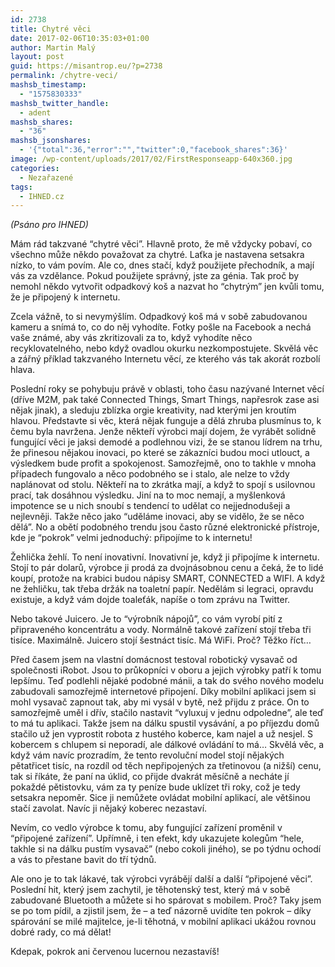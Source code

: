 ```yaml
---
id: 2738
title: Chytré věci
date: 2017-02-06T10:35:03+01:00
author: Martin Malý
layout: post
guid: https://misantrop.eu/?p=2738
permalink: /chytre-veci/
mashsb_timestamp:
  - "1575830333"
mashsb_twitter_handle:
  - adent
mashsb_shares:
  - "36"
mashsb_jsonshares:
  - '{"total":36,"error":"","twitter":0,"facebook_shares":36}'
image: /wp-content/uploads/2017/02/FirstResponseapp-640x360.jpg
categories:
  - Nezařazené
tags:
  - IHNED.cz
---
```

_<span style="font-weight: 400;">(Psáno pro IHNED)</span>_

<span style="font-weight: 400;">Mám rád takzvané “chytré věci”. Hlavně proto, že mě vždycky pobaví, co všechno může někdo považovat za chytré. Laťka je nastavena setsakra nízko, to vám povím. Ale co, dnes stačí, když použijete přechodník, a mají vás za vzdělance. Pokud použijete správný, jste za génia. Tak proč by nemohl někdo vytvořit odpadkový koš a nazvat ho “chytrým” jen kvůli tomu, že je připojený k internetu.</span>

<span style="font-weight: 400;">Zcela vážně, to si nevymýšlím. Odpadkový koš má v sobě zabudovanou kameru a snímá to, co do něj vyhodíte. Fotky pošle na Facebook a nechá vaše známé, aby vás zkritizovali za to, když vyhodíte něco recyklovatelného, nebo když ovadlou okurku nezkompostujete. Skvělá věc a zářný příklad takzvaného Internetu věcí, ze kterého vás tak akorát rozbolí hlava.</span>

<span style="font-weight: 400;">Poslední roky se pohybuju právě v oblasti, toho času nazývané Internet věcí (dříve M2M, pak také Connected Things, Smart Things, napřesrok zase asi nějak jinak), a sleduju zblízka orgie kreativity, nad kterými jen kroutím hlavou. Představte si věc, která nějak funguje a dělá zhruba plusmínus to, k čemu byla navržena. Jenže někteří výrobci mají dojem, že vyrábět solidně fungující věci je jaksi demodé a podlehnou vizi, že se stanou lídrem na trhu, že přinesou nějakou inovaci, po které se zákazníci budou moci utlouct, a výsledkem bude profit a spokojenost. Samozřejmě, ono to takhle v mnoha případech fungovalo a něco podobného se i stalo, ale nelze to vždy naplánovat od stolu. Někteří na to zkrátka mají, a když to spojí s usilovnou prací, tak dosáhnou výsledku. Jiní na to moc nemají, a myšlenková impotence se u nich snoubí s tendencí to udělat co nejjednodušeji a nejlevněji. Takže něco jako “uděláme inovaci, aby se vidělo, že se něco dělá”. No a obětí podobného trendu jsou často různé elektronické přístroje, kde je “pokrok” velmi jednoduchý: připojíme to k internetu!</span>

<span style="font-weight: 400;">Žehlička žehlí. To není inovativní. Inovativní je, když ji připojíme k internetu. Stojí to pár dolarů, výrobce ji prodá za dvojnásobnou cenu a čeká, že to lidé koupí, protože na krabici budou nápisy SMART, CONNECTED a WIFI. A když ne žehličku, tak třeba držák na toaletní papír. Nedělám si legraci, opravdu existuje, a když vám dojde toaleťák, napíše o tom zprávu na Twitter.</span>

<span style="font-weight: 400;">Nebo takové Juicero. Je to “výrobník nápojů”, co vám vyrobí pití z připraveného koncentrátu a vody. Normálně takové zařízení stojí třeba tři tisíce. Maximálně. Juicero stojí šestnáct tisíc. Má WiFi. Proč? Těžko říct…</span>

<span style="font-weight: 400;">Před časem jsem na vlastní domácnost testoval robotický vysavač od společnosti iRobot. Jsou to průkopníci v oboru a jejich výrobky patří k tomu lepšímu. Teď podlehli nějaké podobné mánii, a tak do svého nového modelu zabudovali samozřejmě internetové připojení. Díky mobilní aplikaci jsem si mohl vysavač zapnout tak, aby mi vysál v bytě, než přijdu z práce. On to samozřejmě uměl i dřív, stačilo nastavit “vyluxuj v jednu odpoledne”, ale teď to má tu aplikaci. Takže jsem na dálku spustil vysávání, a po příjezdu domů stačilo už jen vyprostit robota z hustého koberce, kam najel a už nesjel. S kobercem s chlupem si neporadí, ale dálkové ovládání to má… Skvělá věc, a když vám navíc prozradím, že tento revoluční model stojí nějakých pětatřicet tisíc, na rozdíl od těch nepřipojených za třetinovou (a nižší) cenu, tak si říkáte, že paní na úklid, co přijde dvakrát měsíčně a necháte jí pokaždé pětistovku, vám za ty peníze bude uklízet tři roky, což je tedy setsakra nepoměr. Sice ji nemůžete ovládat mobilní aplikací, ale většinou stačí zavolat. Navíc ji nějaký koberec nezastaví.</span>

<span style="font-weight: 400;">Nevím, co vedlo výrobce k tomu, aby fungující zařízení proměnil v “připojené zařízení”. Upřímně, i ten efekt, kdy ukazujete kolegům “hele, takhle si na dálku pustím vysavač” (nebo cokoli jiného), se po týdnu ochodí a vás to přestane bavit do tří týdnů.</span>

<span style="font-weight: 400;">Ale ono je to tak lákavé, tak výrobci vyrábějí další a další “připojené věci”. Poslední hit, který jsem zachytil, je těhotenský test, který má v sobě zabudované Bluetooth a můžete si ho spárovat s mobilem. Proč? Taky jsem se po tom pídil, a zjistil jsem, že &#8211; a teď názorně uvidíte ten pokrok &#8211; díky spárování se milé majitelce, je-li těhotná, v mobilní aplikaci ukážou rovnou dobré rady, co má dělat!</span>

<span style="font-weight: 400;">Kdepak, pokrok ani červenou lucernou nezastavíš!</span>